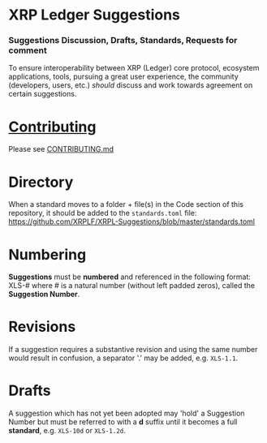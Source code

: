# XRP Ledger Suggestions 
### Suggestions Discussion, Drafts, Standards, Requests for comment

To ensure interoperability between XRP (Ledger) core protocol, ecosystem applications, tools, pursuing a great user experience, the community (developers, users, etc.) _should_ discuss and work towards agreement on certain suggestions.
  
# [Contributing](./CONTRIBUTING.md)

Please see [CONTRIBUTING.md](./CONTRIBUTING.md)

# Directory

When a standard moves to a folder + file(s) in the Code section of this repository, it should be added to the `standards.toml` file:
https://github.com/XRPLF/XRPL-Suggestions/blob/master/standards.toml

# Numbering

**Suggestions** must be **numbered** and referenced in the following format: XLS-# where # is a natural number (without left padded zeros), called the __Suggestion Number__.

# Revisions

If a suggestion requires a substantive revision and using the same number would result in confusion, a separator '.' may be added, e.g. `XLS-1.1`.

# Drafts

A suggestion which has not yet been adopted may 'hold' a Suggestion Number but must be referred to with a __d__ suffix until it becomes a full **standard**, e.g. `XLS-10d` or `XLS-1.2d`.
